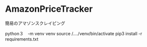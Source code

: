 # AmazonPriceTracker
簡易のアマゾンスクレイピング

python３　-m venv venv
source /..../venv/bin/activate
pip3 install -r requirements.txt
